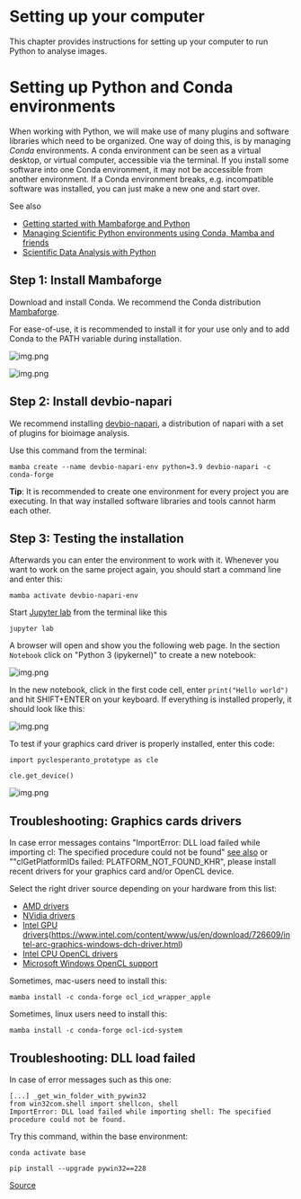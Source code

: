 # Setting up your computer

This chapter provides instructions for setting up your computer to run Python to analyse images.

# Setting up Python and Conda environments
When working with Python, we will make use of many plugins and software libraries which need to be organized.
One way of doing this, is by managing *Conda* environments.
A conda environment can be seen as a virtual desktop, or virtual computer, accessible via the terminal. 
If you install some software into one Conda environment, it may not be accessible from another environment. 
If a Conda environment breaks, e.g. incompatible software was installed, you can just make a new one and start over.

See also
* [Getting started with Mambaforge and Python](https://biapol.github.io/blog/mara_lampert/getting_started_with_mambaforge_and_python/readme.html)
* [Managing Scientific Python environments using Conda, Mamba and friends](https://focalplane.biologists.com/2022/12/08/managing-scientific-python-environments-using-conda-mamba-and-friends/)
* [Scientific Data Analysis with Python](https://youtu.be/MOEPe9TGBK0)

## Step 1: Install Mambaforge
Download and install Conda. We recommend the Conda distribution [Mambaforge](https://github.com/conda-forge/miniforge#mambaforge).

For ease-of-use, it is recommended to install it for your use only and to add Conda to the PATH variable during installation.

![img.png](install_mambaforge.png)

![img.png](install_mambaforge2.png)

## Step 2: Install devbio-napari

We recommend installing [devbio-napari](https://github.com/haesleinhuepf/devbio-napari), a distribution of napari with a set of plugins for bioimage analysis.

Use this command from the terminal:

```
mamba create --name devbio-napari-env python=3.9 devbio-napari -c conda-forge
```

**Tip**: It is recommended to create one environment for every project you are executing. 
In that way installed software libraries and tools cannot harm each other.

## Step 3: Testing the installation

Afterwards you can enter the environment to work with it. 
Whenever you want to work on the same project again, you should start a command line and enter this:

```
mamba activate devbio-napari-env
```

Start [Jupyter lab](https://jupyter.org/) from the terminal like this

```
jupyter lab
```

A browser will open and show you the following web page. In the section `Notebook` click on "Python 3 (ipykernel)" to create a new notebook:

![img.png](start_jupyter_lab.png)

In the new notebook, click in the first code cell, enter `print("Hello world")` and hit SHIFT+ENTER on your keyboard. 
If everything is installed properly, it should look like this:

![img.png](hello_world.png)

To test if your graphics card driver is properly installed, enter this code:

```
import pyclesperanto_prototype as cle

cle.get_device()
```

![img.png](test_opencl.png)

## Troubleshooting: Graphics cards drivers

In case error messages contains "ImportError: DLL load failed while importing cl: The specified procedure could not be found" [see also](https://github.com/clEsperanto/pyclesperanto_prototype/issues/55) or ""clGetPlatformIDs failed: PLATFORM_NOT_FOUND_KHR", please install recent drivers for your graphics card and/or OpenCL device. 

Select the right driver source depending on your hardware from this list:

* [AMD drivers](https://www.amd.com/en/support)
* [NVidia drivers](https://www.nvidia.com/download/index.aspx)
* [Intel GPU drivers]()(https://www.intel.com/content/www/us/en/download/726609/intel-arc-graphics-windows-dch-driver.html)
* [Intel CPU OpenCL drivers](https://www.intel.com/content/www/us/en/developer/articles/tool/opencl-drivers.html#latest_CPU_runtime)
* [Microsoft Windows OpenCL support](https://www.microsoft.com/en-us/p/opencl-and-opengl-compatibility-pack/9nqpsl29bfff)

Sometimes, mac-users need to install this:

    mamba install -c conda-forge ocl_icd_wrapper_apple

Sometimes, linux users need to install this:

    mamba install -c conda-forge ocl-icd-system

## Troubleshooting: DLL load failed

In case of error messages such as this one:
```
[...] _get_win_folder_with_pywin32
from win32com.shell import shellcon, shell
ImportError: DLL load failed while importing shell: The specified procedure could not be found.
```

Try this command, within the base environment:

```
conda activate base

pip install --upgrade pywin32==228
```

[Source](https://github.com/conda/conda/issues/11503)
